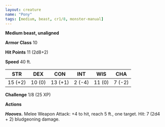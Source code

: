 ```yaml
---
layout: creature
name: "Pony"
tags: [medium, beast, cr1/8, monster-manual]
---
```


**Medium beast, unaligned**

**Armor Class** 10

**Hit Points** 11 (2d8+2)

**Speed** 40 ft.

|   STR   |   DEX   |   CON   |   INT   |   WIS   |   CHA   |
|:-----:|:-----:|:-----:|:-----:|:-----:|:-----:|
| 15 (+2) | 10 (0) | 13 (+1) | 2 (-4) | 11 (0) | 7 (-2) |

**Challenge** 1/8 (25 XP)

**Actions**

***Hooves.*** Melee Weapon Attack: +4 to hit, reach 5 ft., one target. Hit: 7 (2d4 + 2) bludgeoning damage.

